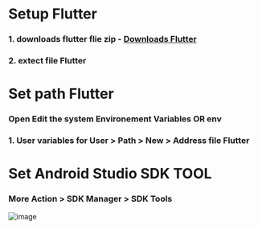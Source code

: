 # Setup Flutter
### 1. downloads flutter flie zip  - [Downloads Flutter](https://docs.flutter.dev/get-started/install/windows/desktop?tab=download)
### 2. extect file Flutter

# Set path Flutter
### Open Edit the system Environement Variables OR env
### 1. User variables for User > Path > New > Address file Flutter

# Set Android Studio SDK TOOL
### More Action > SDK Manager > SDK Tools
![image](https://github.com/USer99pro/flutter/assets/170594967/77834fb2-e0ba-43e6-bc28-df800d557da5)
